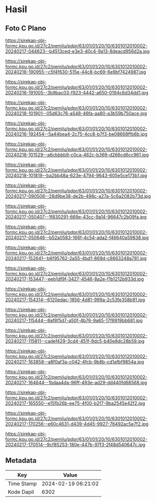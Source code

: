 # Hasil

## Foto C Plano

https://sirekap-obj-formc.kpu.go.id/27c2/pemilu/pdpr/63/01/01/20/10/6301012010002-20240217-044623--b4513ced-e3e3-40c4-9a13-8deacd956d2a.jpg

https://sirekap-obj-formc.kpu.go.id/27c2/pemilu/pdpr/63/01/01/20/10/6301012010002-20240216-190955--c5f4f630-515e-44c8-bc69-6e9bf7424987.jpg

https://sirekap-obj-formc.kpu.go.id/27c2/pemilu/pdpr/63/01/01/20/10/6301012010002-20240216-191005--3b9bac03-f923-4442-a650-0194c6d34dd1.jpg

https://sirekap-obj-formc.kpu.go.id/27c2/pemilu/pdpr/63/01/01/20/10/6301012010002-20240218-101901--05d63c76-a548-46fa-aa80-a3b59b750ace.jpg

https://sirekap-obj-formc.kpu.go.id/27c2/pemilu/pdpr/63/01/01/20/10/6301012010002-20240216-192454--5a44bea4-2c75-4cc8-b7f3-be08668ffb6b.jpg

https://sirekap-obj-formc.kpu.go.id/27c2/pemilu/pdpr/63/01/01/20/10/6301012010002-20240218-101529--a6cbbbb9-c0ca-462c-b369-d266cd6cc961.jpg

https://sirekap-obj-formc.kpu.go.id/27c2/pemilu/pdpr/63/01/01/20/10/6301012010002-20240218-101819--ba2bb48a-623e-4794-9643-605e5ce173b1.jpg

https://sirekap-obj-formc.kpu.go.id/27c2/pemilu/pdpr/63/01/01/20/10/6301012010002-20240217-090506--28d9be38-de2b-498c-a27a-5c6a2082b73d.jpg

https://sirekap-obj-formc.kpu.go.id/27c2/pemilu/pdpr/63/01/01/20/10/6301012010002-20240217-050407--1f830291-669e-43cc-9a14-96647c2b09fa.jpg

https://sirekap-obj-formc.kpu.go.id/27c2/pemilu/pdpr/63/01/01/20/10/6301012010002-20240217-050646--b52a0583-166f-4c54-ada2-f46640a59838.jpg

https://sirekap-obj-formc.kpu.go.id/27c2/pemilu/pdpr/63/01/01/20/10/6301012010002-20240217-152641--b6f95762-2a55-4bd1-869d-c8663248a781.jpg

https://sirekap-obj-formc.kpu.go.id/27c2/pemilu/pdpr/63/01/01/20/10/6301012010002-20240217-153447--eeb1df9f-3427-4546-8a2e-f1b1212b933d.jpg

https://sirekap-obj-formc.kpu.go.id/27c2/pemilu/pdpr/63/01/01/20/10/6301012010002-20240217-154314--6120edac-1856-4d81-999a-2c53fe358b91.jpg

https://sirekap-obj-formc.kpu.go.id/27c2/pemilu/pdpr/63/01/01/20/10/6301012010002-20240217-115444--8af8f5d7-a50f-4b76-9a65-17f8919bb681.jpg

https://sirekap-obj-formc.kpu.go.id/27c2/pemilu/pdpr/63/01/01/20/10/6301012010002-20240217-115811--cadef429-3cd4-451f-9dc5-b40e8dc28b59.jpg

https://sirekap-obj-formc.kpu.go.id/27c2/pemilu/pdpr/63/01/01/20/10/6301012010002-20240217-163858--a8f0af3a-c042-4fcb-9b8b-cd1afbf9854a.jpg

https://sirekap-obj-formc.kpu.go.id/27c2/pemilu/pdpr/63/01/01/20/10/6301012010002-20240217-164644--1bdaa4da-96ff-493e-ad29-dd440fd68568.jpg

https://sirekap-obj-formc.kpu.go.id/27c2/pemilu/pdpr/63/01/01/20/10/6301012010002-20240217-165550--e15fb26b-ee75-4f00-b2f7-9ba2545e42f2.jpg

https://sirekap-obj-formc.kpu.go.id/27c2/pemilu/pdpr/63/01/01/20/10/6301012010002-20240217-170256--e60c4631-d439-4d45-9927-76492ac5e7f2.jpg

https://sirekap-obj-formc.kpu.go.id/27c2/pemilu/pdpr/63/01/01/20/10/6301012010002-20240217-170514--9cf85253-180e-447b-97f3-2f48d540647c.jpg


## Metadata

| Key        | Value               |
| ---------- | ------------------- |
| Time Stamp | 2024-02-19 06:21:02 |
| Kode Dapil | 6302                |



